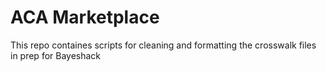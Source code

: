 # ACA Marketplace

This repo containes scripts for cleaning and formatting the crosswalk files in prep for Bayeshack 
